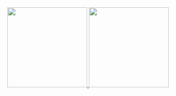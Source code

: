 <div align="center">
  <a href="https://github.com/renanfortkamp">
  <img height="180em" src="https://github-readme-stats.vercel.app/api?username=renanfortkamp&show_icons=true&theme=dracula&include_all_commits=true&count_private=true"/>
  <img height="180em" src="https://github-readme-stats.vercel.app/api/top-langs/?username=renanfortkamp&layout=compact&langs_count=9&theme=dracula"/>
</div>
